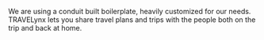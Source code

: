 We are using a conduit built boilerplate, heavily customized for our needs. TRAVELynx lets you share travel plans and trips with the people both on the trip and back at home.